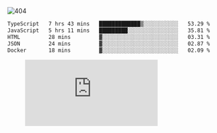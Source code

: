 ![404](https://user-images.githubusercontent.com/378023/89412096-6f759d80-d761-11ea-8c57-84b30ef3f2b1.png)

<!--START_SECTION:waka-->

```txt
TypeScript   7 hrs 43 mins   █████████████▒░░░░░░░░░░░   53.29 %
JavaScript   5 hrs 11 mins   █████████░░░░░░░░░░░░░░░░   35.81 %
HTML         28 mins         ▓░░░░░░░░░░░░░░░░░░░░░░░░   03.31 %
JSON         24 mins         ▓░░░░░░░░░░░░░░░░░░░░░░░░   02.87 %
Docker       18 mins         ▓░░░░░░░░░░░░░░░░░░░░░░░░   02.09 %
```

<!--END_SECTION:waka-->
<figure><embed src="https://wakatime.com/share/@018b853e-267a-435d-a858-33e2b098b9d7/f3c3aa68-553a-4373-a9f9-2d456f62f780.svg"></embed></figure>
